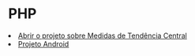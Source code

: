 # PHP
<u type= "circle">
 <li><a href= "https://lnkamaki.github.io/PHP/projects/mamemo.html">Abrir o projeto sobre Medidas de Tendência Central </a> </li>
 
 <li><a href= "https://lnkamaki.github.io/PHP/projects/android.html">Projeto Android</a></li>
 
